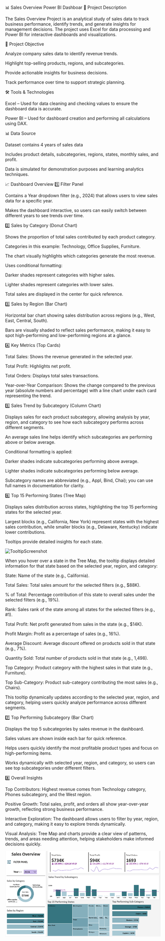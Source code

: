 📊 Sales Overview Power BI Dashboar
📌 Project Description

The Sales Overview Project is an analytical study of sales data to track business performance, identify trends, and generate insights for management decisions. The project uses Excel for data processing and Power BI for interactive dashboards and visualizations.


🎯 Project Objective

Analyze company sales data to identify revenue trends.

Highlight top-selling products, regions, and subcategories.

Provide actionable insights for business decisions.

Track performance over time to support strategic planning.


🛠️ Tools & Technologies

Excel – Used for data cleaning and checking values to ensure the dashboard data is accurate.

Power BI – Used for dashboard creation and performing all calculations using DAX.


📊 Data Source

Dataset contains 4 years of sales data

Includes product details, subcategories, regions, states, monthly sales, and profit.

Data is simulated for demonstration purposes and learning analytics techniques.


📈 Dashboard Overview
1️⃣ Filter Panel

Contains a Year dropdown filter (e.g., 2024) that allows users to view sales data for a specific year.

Makes the dashboard interactive, so users can easily switch between different years to see trends over time.




2️⃣ Sales by Category (Donut Chart)

Shows the proportion of total sales contributed by each product category.

Categories in this example: Technology, Office Supplies, Furniture.

The chart visually highlights which categories generate the most revenue.

Uses conditional formatting:

Darker shades represent categories with higher sales.

Lighter shades represent categories with lower sales.

Total sales are displayed in the center for quick reference.


3️⃣ Sales by Region (Bar Chart)

Horizontal bar chart showing sales distribution across regions (e.g., West, East, Central, South).

Bars are visually shaded to reflect sales performance, making it easy to spot high-performing and low-performing regions at a glance.


4️⃣ Key Metrics (Top Cards)

Total Sales: Shows the revenue generated in the selected year.

Total Profit: Highlights net profit.

Total Orders: Displays total sales transactions.

Year-over-Year Comparison: Shows the change compared to the previous year (absolute numbers and percentage) with a line chart under each card representing the trend.



5️⃣ Sales Trend by Subcategory (Column Chart)

Displays sales for each product subcategory, allowing analysis by year, region, and category to see how each subcategory performs across different segments.

An average sales line helps identify which subcategories are performing above or below average.

Conditional formatting is applied:

Darker shades indicate subcategories performing above average.

Lighter shades indicate subcategories performing below average.

Subcategory names are abbreviated (e.g., Appl, Bind, Chai); you can use full names in documentation for clarity.


6️⃣ Top 15 Performing States (Tree Map)

Displays sales distribution across states, highlighting the top 15 performing states for the selected year.

Largest blocks (e.g., California, New York) represent states with the highest sales contribution, while smaller blocks (e.g., Delaware, Kentucky) indicate lower contributions.

Tooltips provide detailed insights for each state.

<img width="281" height="183" alt="TooltipScreenshot" src="https://github.com/user-attachments/assets/58db73bc-8d62-4bfe-91e9-4c92db78f927" />

When you hover over a state in the Tree Map, the tooltip displays detailed information for that state based on the selected year, region, and category:

State: Name of the state (e.g., California).

Total Sales: Total sales amount for the selected filters (e.g., $88K).

% of Total: Percentage contribution of this state to overall sales under the selected filters (e.g., 19%).

Rank: Sales rank of the state among all states for the selected filters (e.g., #1).

Total Profit: Net profit generated from sales in the state (e.g., $14K).

Profit Margin: Profit as a percentage of sales (e.g., 16%).

Average Discount: Average discount offered on products sold in that state (e.g., 7%).

Quantity Sold: Total number of products sold in that state (e.g., 1,498).

Top Category: Product category with the highest sales in that state (e.g., Furniture).

Top Sub-Category: Product sub-category contributing the most sales (e.g., Chairs).

This tooltip dynamically updates according to the selected year, region, and category, helping users quickly analyze performance across different segments.



7️⃣ Top Performing Subcategory (Bar Chart)

Displays the top 5 subcategories by sales revenue in the dashboard.

Sales values are shown inside each bar for quick reference.

Helps users quickly identify the most profitable product types and focus on high-performing items.

Works dynamically with selected year, region, and category, so users can see top subcategories under different filters.


8️⃣ Overall Insights

Top Contributors: Highest revenue comes from Technology category, Phones subcategory, and the West region.

Positive Growth: Total sales, profit, and orders all show year-over-year growth, reflecting strong business performance.

Interactive Exploration: The dashboard allows users to filter by year, region, and category, making it easy to explore trends dynamically.

Visual Analysis: Tree Map and charts provide a clear view of patterns, trends, and areas needing attention, helping stakeholders make informed decisions quickly.






![Sales Dashboard](https://github.com/nagendra-gk/Sales-Overview/blob/main/DashboardImage.png)
